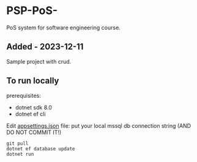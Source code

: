# PSP-PoS-
PoS system for software engineering course.

## Added - 2023-12-11
Sample project with crud. 

## To run locally
prerequisites:
- dotnet sdk 8.0
- dotnet ef cli

Edit [appsettings.json](./PspPos/appsettings.json) file: put your local mssql db connection string (AND DO NOT COMMIT IT!)
```
git pull
dotnet ef database update
dotnet run
```